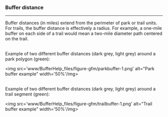 
### Buffer distance

------------------------------------------------------------------------

Buffer distances (in miles) extend from the perimeter of park or trail
units. For trails, the buffer distance is effectively a radius. For
example, a one-mile buffer on each side of a trail would mean a two-mile
diameter path centered on the trail. <br><br>

Example of two different buffer distances (dark grey, light grey) around
a park polygon (green):

<img src='www/BufferHelp_files/figure-gfm/parkbuffer-1.png' alt="Park buffer example" width='50%'/img>

<br> Example of two different buffer distances (dark grey, light grey)
around a trail segment (green): <br>

<img src='www/BufferHelp_files/figure-gfm/trailbuffer-1.png' alt="Trail buffer example" width='50%'/img>
